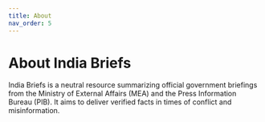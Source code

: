 ```yaml
---
title: About
nav_order: 5
---
```


# About India Briefs

India Briefs is a neutral resource summarizing official government briefings from the Ministry of External Affairs (MEA) and the Press Information Bureau (PIB). It aims to deliver verified facts in times of conflict and misinformation.
